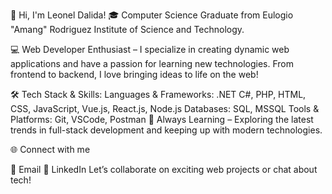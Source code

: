 👋 Hi, I'm Leonel Dalida!
🎓 Computer Science Graduate from Eulogio "Amang" Rodriguez Institute of Science and Technology.

💻 Web Developer Enthusiast – I specialize in creating dynamic web applications and have a passion for learning new technologies. From frontend to backend, I love bringing ideas to life on the web!

🛠 Tech Stack & Skills:
Languages & Frameworks: .NET C#, PHP, HTML, CSS, JavaScript, Vue.js, React.js, Node.js
Databases: SQL, MSSQL
Tools & Platforms: Git, VSCode, Postman
🚀 Always Learning – Exploring the latest trends in full-stack development and keeping up with modern technologies.

🌐 Connect with me

📧 Email
💼 LinkedIn
Let’s collaborate on exciting web projects or chat about tech!


<!---

OalsAin/OalsAin is a ✨ special ✨ repository because its `README.md` (this file) appears on your GitHub profile.
You can click the Preview link to take a look at your changes.
--->
